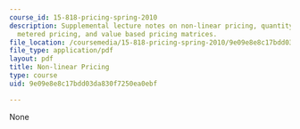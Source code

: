 ```yaml
---
course_id: 15-818-pricing-spring-2010
description: Supplemental lecture notes on non-linear pricing, quantity discounts,
  metered pricing, and value based pricing matrices.
file_location: /coursemedia/15-818-pricing-spring-2010/9e09e8e8c17bdd03da830f7250ea0ebf_MIT15_818S10_supp02.pdf
file_type: application/pdf
layout: pdf
title: Non-linear Pricing
type: course
uid: 9e09e8e8c17bdd03da830f7250ea0ebf

---
```

None